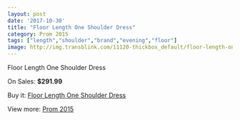 ```yaml
---
layout: post
date: '2017-10-30'
title: "Floor Length One Shoulder Dress"
category: Prom 2015
tags: ["length","shoulder","brand","evening","floor"]
image: http://img.transblink.com/11120-thickbox_default/floor-length-one-shoulder-dress.jpg
---
```

Floor Length One Shoulder Dress

On Sales: **$291.99**
<a href="https://www.transblink.com/en/prom-2015/3616-floor-length-one-shoulder-dress.html"><amp-img layout="responsive" width="600" height="600" src="//img.transblink.com/11120-thickbox_default/floor-length-one-shoulder-dress.jpg" alt="Floor Length One Shoulder Dress 0" /></a>
<a href="https://www.transblink.com/en/prom-2015/3616-floor-length-one-shoulder-dress.html"><amp-img layout="responsive" width="600" height="600" src="//img.transblink.com/11121-thickbox_default/floor-length-one-shoulder-dress.jpg" alt="Floor Length One Shoulder Dress 1" /></a>

Buy it: [Floor Length One Shoulder Dress](https://www.transblink.com/en/prom-2015/3616-floor-length-one-shoulder-dress.html "Floor Length One Shoulder Dress")

View more: [Prom 2015](https://www.transblink.com/en/10-prom-2015 "Prom 2015")